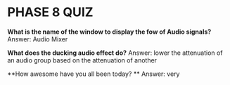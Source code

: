 # PHASE 8 QUIZ

**What is the name of the window to display the fow of Audio signals?**
Answer: Audio Mixer

**What does the ducking audio effect do?**
Answer: lower the attenuation of an audio group based on the attenuation of another 

**How awesome have you all been today? **
Answer: very
